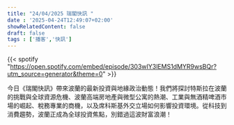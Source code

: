 ```yaml
---
title: "24/04/2025 瑞閣快訊 "
date : '2025-04-24T12:49:07+02:00'
showRelatedContent: false
draft: false
tags : ['播客','快訊']
---
```

{{< spotify "https://open.spotify.com/embed/episode/303wIY3lEMS1dMYR9wsBQr?utm_source=generator&theme=0" >}}

今日《瑞閣快訊》帶來波蘭的最新投資與地緣政治動態！我們將探討特斯拉在波蘭的挑戰與全球資源危機、波蘭高端房地產與微型公寓的熱潮、工業與無酒精啤酒市場的崛起、稅務專業的商機，以及席科斯基外交立場如何影響投資環境。從科技到消費趨勢，波蘭正成為全球投資焦點，別錯過這波財富浪潮！
